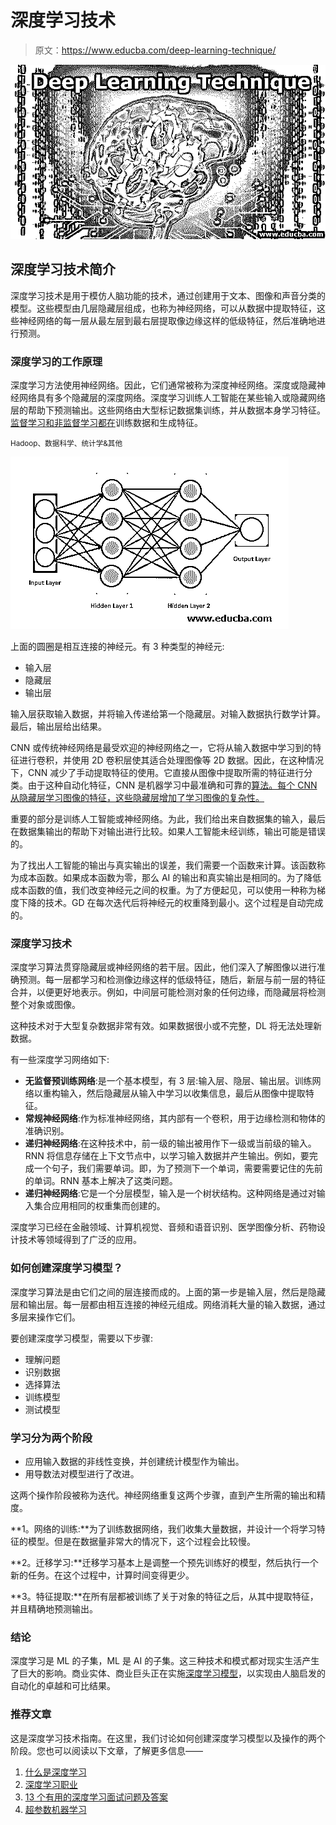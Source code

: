 # 深度学习技术

> 原文：<https://www.educba.com/deep-learning-technique/>

![Deep Learning Technique](img/34db3ea2e70b9d63021e92282d9725e8.png)



## 深度学习技术简介

深度学习技术是用于模仿人脑功能的技术，通过创建用于文本、图像和声音分类的模型。这些模型由几层隐藏层组成，也称为神经网络，可以从数据中提取特征，这些神经网络的每一层从最左层到最右层提取像边缘这样的低级特征，然后准确地进行预测。

### 深度学习的工作原理

深度学习方法使用神经网络。因此，它们通常被称为深度神经网络。深度或隐藏神经网络具有多个隐藏层的深度网络。深度学习训练人工智能在某些输入或隐藏网络层的帮助下预测输出。这些网络由大型标记数据集训练，并从数据本身学习特征。[监督学习和非监督学习都在](https://www.educba.com/supervised-learning-vs-unsupervised-learning/)训练数据和生成特征。

<small>Hadoop、数据科学、统计学&其他</small>

![Working of Deep Learning](img/b91933ace9bf16992f67dfb216ccb02c.png)



上面的圆圈是相互连接的神经元。有 3 种类型的神经元:

*   输入层
*   隐藏层
*   输出层

输入层获取输入数据，并将输入传递给第一个隐藏层。对输入数据执行数学计算。最后，输出层给出结果。

CNN 或传统神经网络是最受欢迎的神经网络之一，它将从输入数据中学习到的特征进行卷积，并使用 2D 卷积层使其适合处理图像等 2D 数据。因此，在这种情况下，CNN 减少了手动提取特征的使用。它直接从图像中提取所需的特征进行分类。由于这种自动化特征，CNN 是机器学习中最准确和可靠的[算法。每个 CNN 从隐藏层学习图像的特征，这些隐藏层增加了学习图像的复杂性。](https://www.educba.com/machine-learning-algorithms/)

重要的部分是训练人工智能或神经网络。为此，我们给出来自数据集的输入，最后在数据集输出的帮助下对输出进行比较。如果人工智能未经训练，输出可能是错误的。

为了找出人工智能的输出与真实输出的误差，我们需要一个函数来计算。该函数称为成本函数。如果成本函数为零，那么 AI 的输出和真实输出是相同的。为了降低成本函数的值，我们改变神经元之间的权重。为了方便起见，可以使用一种称为梯度下降的技术。GD 在每次迭代后将神经元的权重降到最小。这个过程是自动完成的。

### 深度学习技术

深度学习算法贯穿隐藏层或神经网络的若干层。因此，他们深入了解图像以进行准确预测。每一层都学习和检测像边缘这样的低级特征，随后，新层与前一层的特征合并，以便更好地表示。例如，中间层可能检测对象的任何边缘，而隐藏层将检测整个对象或图像。

这种技术对于大型复杂数据非常有效。如果数据很小或不完整，DL 将无法处理新数据。

有一些深度学习网络如下:

*   **无监督预训练网络**:是一个基本模型，有 3 层:输入层、隐层、输出层。训练网络以重构输入，然后隐藏层从输入中学习以收集信息，最后从图像中提取特征。
*   **常规神经网络**:作为标准神经网络，其内部有一个卷积，用于边缘检测和物体的准确识别。
*   **递归神经网络**:在这种技术中，前一级的输出被用作下一级或当前级的输入。RNN 将信息存储在上下文节点中，以学习输入数据并产生输出。例如，要完成一个句子，我们需要单词。即，为了预测下一个单词，需要需要记住的先前的单词。RNN 基本上解决了这类问题。
*   **递归神经网络**:它是一个分层模型，输入是一个树状结构。这种网络是通过对输入集合应用相同的权重集而创建的。

深度学习已经在金融领域、计算机视觉、音频和语音识别、医学图像分析、药物设计技术等领域得到了广泛的应用。

### 如何创建深度学习模型？

深度学习算法是由它们之间的层连接而成的。上面的第一步是输入层，然后是隐藏层和输出层。每一层都由相互连接的神经元组成。网络消耗大量的输入数据，通过多层来操作它们。

要创建深度学习模型，需要以下步骤:

*   理解问题
*   识别数据
*   选择算法
*   训练模型
*   测试模型

### 学习分为两个阶段

*   应用输入数据的非线性变换，并创建统计模型作为输出。
*   用导数法对模型进行了改进。

这两个操作阶段被称为迭代。神经网络重复这两个步骤，直到产生所需的输出和精度。

**1。网络的训练:**为了训练数据网络，我们收集大量数据，并设计一个将学习特征的模型。但是在数据量非常大的情况下，这个过程会比较慢。

**2。迁移学习:**迁移学习基本上是调整一个预先训练好的模型，然后执行一个新的任务。在这个过程中，计算时间变得更少。

**3。特征提取:**在所有层都被训练了关于对象的特征之后，从其中提取特征，并且精确地预测输出。

### 结论

深度学习是 ML 的子集，ML 是 AI 的子集。这三种技术和模式都对现实生活产生了巨大的影响。商业实体、商业巨头正在实施[深度学习模型](https://www.educba.com/deep-learning-model/)，以实现由人脑启发的自动化的卓越和可比结果。

### 推荐文章

这是深度学习技术指南。在这里，我们讨论如何创建深度学习模型以及操作的两个阶段。您也可以阅读以下文章，了解更多信息——

1.  [什么是深度学习](https://www.educba.com/what-is-deep-learning/)
2.  [深度学习职业](https://www.educba.com/careers-in-deep-learnings/)
3.  [13 个有用的深度学习面试问题及答案](https://www.educba.com/deep-learning-interview-questions/)
4.  [超参数机器学习](https://www.educba.com/hyperparameter-machine-learning/)





